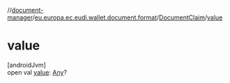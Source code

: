//[document-manager](../../../index.md)/[eu.europa.ec.eudi.wallet.document.format](../index.md)/[DocumentClaim](index.md)/[value](value.md)

# value

[androidJvm]\
open
val [value](value.md): [Any](https://kotlinlang.org/api/latest/jvm/stdlib/kotlin-stdlib/kotlin/-any/index.html)?
